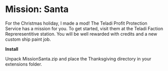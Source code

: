 # Mission: Santa

For the Christmas holiday, I made a mod!  The Teladi Profit Protection Service has a mission for you.  To get started, visit them at the Teladi Faction Repreresentitive station.  You will be well rewarded with credits and a new custom ship paint job.

**Install**

Unpack MissionSanta.zip and place the Thanksgiving directory in your extensions folder.

